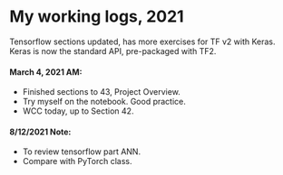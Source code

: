 # My working logs, 2021  

Tensorflow sections updated, has more exercises for TF v2 with Keras. 
Keras is now the standard API, pre-packaged with TF2.  
  
#### March 4, 2021 AM:  
  * Finished sections to 43, Project Overview. 
  * Try myself on the notebook.  Good practice. 
  * WCC today, up to Section 42.  

#### 8/12/2021 Note:  

 * To review tensorflow part ANN.  
 * Compare with PyTorch class.  